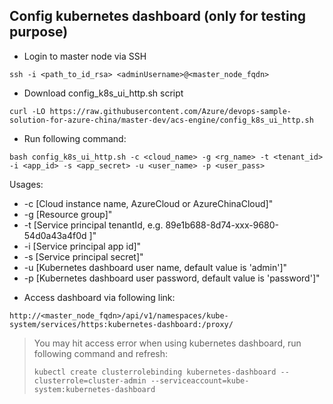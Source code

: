 ## Config kubernetes dashboard (only for testing purpose)
 - Login to master node via SSH
```
ssh -i <path_to_id_rsa> <adminUsername>@<master_node_fqdn>
```
 - Download config_k8s_ui_http.sh script
```
curl -LO https://raw.githubusercontent.com/Azure/devops-sample-solution-for-azure-china/master-dev/acs-engine/config_k8s_ui_http.sh
```
 - Run following command:
```
bash config_k8s_ui_http.sh -c <cloud_name> -g <rg_name> -t <tenant_id> -i <app_id> -s <app_secret> -u <user_name> -p <user_pass>
```
Usages: 
* -c [Cloud instance name, AzureCloud or AzureChinaCloud]"
* -g [Resource group]"
* -t [Service principal tenantId, e.g. 89e1b688-8d74-xxx-9680-54d0a43a4f0d ]"
* -i [Service principal app id]"
* -s [Service principal secret]"
* -u [Kubernetes dashboard user name, default value is 'admin']"
* -p [Kubernetes dashboard user password, default value is 'password']"

 - Access dashboard via following link:
```
http://<master_node_fqdn>/api/v1/namespaces/kube-system/services/https:kubernetes-dashboard:/proxy/
```

> You may hit access error when using kubernetes dashboard, run following command and refresh:
> ```
> kubectl create clusterrolebinding kubernetes-dashboard --clusterrole=cluster-admin --serviceaccount=kube-system:kubernetes-dashboard
> ```
